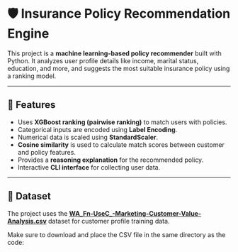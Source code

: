 # 🛡️ Insurance Policy Recommendation Engine

This project is a **machine learning-based policy recommender** built with Python. It analyzes user profile details like income, marital status, education, and more, and suggests the most suitable insurance policy using a ranking model.

---

## 📌 Features

- Uses **XGBoost ranking (pairwise ranking)** to match users with policies.
- Categorical inputs are encoded using **Label Encoding**.
- Numerical data is scaled using **StandardScaler**.
- **Cosine similarity** is used to calculate match scores between customer and policy features.
- Provides a **reasoning explanation** for the recommended policy.
- Interactive **CLI interface** for collecting user data.

---

## 📁 Dataset

The project uses the **[WA_Fn-UseC_-Marketing-Customer-Value-Analysis.csv]([https://www.kaggle.com/datasets/sagnik1511/insurance-customer-value-analysis](https://www.kaggle.com/code/tariqmuneer/wa-fn-usec-marketing-customer-lm/input))** dataset for customer profile training data.

Make sure to download and place the CSV file in the same directory as the code:
